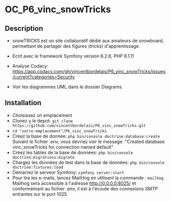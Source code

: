 # OC_P6_vinc_snowTricks
## Description
* snowTRICKS est un site collaboratif dédié aux amateurs de snowboard,  permettant de partager des figures (tricks) d'apprentissage.
* Ecrit avec le framework Symfony version 6.2.6, PHP 8.1.11

* Analyse Codacy: https://app.codacy.com/gh/vincentbordelais/P6_vinc_snowTricks/issues/current?categories=Security 

* Voir les diagrammes UML dans le dossier Diagrams.

## Installation
* Choisissez un emplacement
* Clonez y le depot:  `git clone https://github.com/vincentbordelais/P6_vinc_snowTricks.git`
* `cd "votre-emplacement"/P6_vinc_snowTricks`
* Créez la base de donnée: `php bin/console doctrine:database:create`
Suivant le fichier .env, vous devriez voir le message: "Created database vinc_snowTricks for connection named default"
* Créez les tables de la base de données: `php bin/console doctrine:migrations:migrate`
* Chargez les données de test dans la base de données: `php bin/console doctrine:fixtures:load`
* Démarrez le serveur Symfony: `symfony server:start`
* Pour lire les e-mails, lancez MailHog en utilisant la commande : `mailhog`
Mailhog sera accessible à l'adresse http://0.0.0.0:8025/ et conformémant au fichier .env, il est à l'écoute des connexions SMTP entrantes sur le port 1025.
